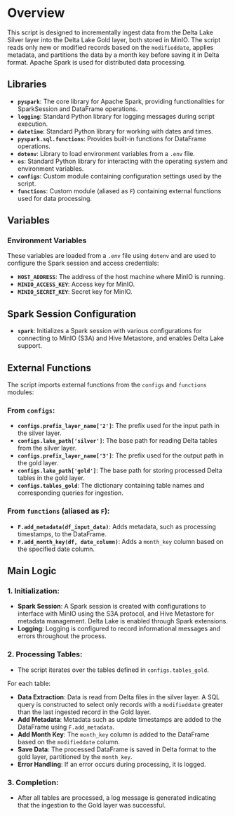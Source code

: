 # Overview

This script is designed to incrementally ingest data from the Delta Lake Silver layer into the Delta Lake Gold layer, both stored in MinIO. The script reads only new or modified records based on the `modifieddate`, applies metadata, and partitions the data by a month key before saving it in Delta format. Apache Spark is used for distributed data processing.

## Libraries

- **`pyspark`**: The core library for Apache Spark, providing functionalities for SparkSession and DataFrame operations.
- **`logging`**: Standard Python library for logging messages during script execution.
- **`datetime`**: Standard Python library for working with dates and times.
- **`pyspark.sql.functions`**: Provides built-in functions for DataFrame operations.
- **`dotenv`**: Library to load environment variables from a `.env` file.
- **`os`**: Standard Python library for interacting with the operating system and environment variables.
- **`configs`**: Custom module containing configuration settings used by the script.
- **`functions`**: Custom module (aliased as `F`) containing external functions used for data processing.

## Variables

### Environment Variables
These variables are loaded from a `.env` file using `dotenv` and are used to configure the Spark session and access credentials:

- **`HOST_ADDRESS`**: The address of the host machine where MinIO is running.
- **`MINIO_ACCESS_KEY`**: Access key for MinIO.
- **`MINIO_SECRET_KEY`**: Secret key for MinIO.

## Spark Session Configuration
- **`spark`**: Initializes a Spark session with various configurations for connecting to MinIO (S3A) and Hive Metastore, and enables Delta Lake support.

## External Functions
The script imports external functions from the `configs` and `functions` modules:

### From `configs`:
- **`configs.prefix_layer_name['2']`**: The prefix used for the input path in the silver layer.
- **`configs.lake_path['silver']`**: The base path for reading Delta tables from the silver layer.
- **`configs.prefix_layer_name['3']`**: The prefix used for the output path in the gold layer.
- **`configs.lake_path['gold']`**: The base path for storing processed Delta tables in the gold layer.
- **`configs.tables_gold`**: The dictionary containing table names and corresponding queries for ingestion.

### From `functions` (aliased as `F`):
- **`F.add_metadata(df_input_data)`**: Adds metadata, such as processing timestamps, to the DataFrame.
- **`F.add_month_key(df, date_column)`**: Adds a `month_key` column based on the specified date column.

## Main Logic

### 1. Initialization:
- **Spark Session**: A Spark session is created with configurations to interface with MinIO using the S3A protocol, and Hive Metastore for metadata management. Delta Lake is enabled through Spark extensions.
- **Logging**: Logging is configured to record informational messages and errors throughout the process.

### 2. Processing Tables:
- The script iterates over the tables defined in `configs.tables_gold`.

For each table:
- **Data Extraction**: Data is read from Delta files in the silver layer. A SQL query is constructed to select only records with a `modifieddate` greater than the last ingested record in the Gold layer.
- **Add Metadata**: Metadata such as update timestamps are added to the DataFrame using `F.add_metadata`.
- **Add Month Key**: The `month_key` column is added to the DataFrame based on the `modifieddate` column.
- **Save Data**: The processed DataFrame is saved in Delta format to the gold layer, partitioned by the `month_key`.
- **Error Handling**: If an error occurs during processing, it is logged.

### 3. Completion:
- After all tables are processed, a log message is generated indicating that the ingestion to the Gold layer was successful.
